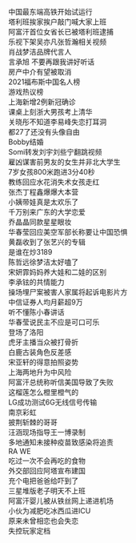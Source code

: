 中国最东端高铁开始试运行  
塔利班挨家挨户敲门喊大家上班  
阿富汗首位女省长已被塔利班逮捕  
乐视下架吴亦凡张哲瀚相关视频  
肖战梦洁品牌代言人  
言承旭 不要再跟我讲好听话  
房产中介有望被取消  
2021福布斯中国名人榜  
游戏热议榜  
上海新增2例新冠确诊  
课桌上刻浙大男孩考上清华  
关晓彤不知道李易峰失恋打耳洞  
都27了还没有头像自由  
Bobby结婚  
Somi转发刘宇刘些宁翻跳视频  
雇凶谋害前男友的女生并非北大学生  
7岁女孩800米跑进3分40秒  
教练回应水花消失术女孩走红  
张杰丁程鑫爆爆大本营  
小姨带娃真是太欢乐了  
千万别来广东的大学恋爱  
乔晶晶同款星星眼妆  
华春莹回应美空军部长称要让中国恐惧  
黄磊收到了张艺兴的专辑  
是谁在炒3189  
陈哲远徐梦洁太好嗑了  
宋妍霏妈妈养大娃和二娃的区别  
李承铉的共情能力  
操场埋尸案被害人家属将起诉电影片方  
中信证券人均月薪超9万  
听不懂陈小春讲话  
华春莹说民主不应是可口可乐  
登场了洛阳  
虎牙主播当众被打骨折  
白鹿古装角色反差感  
宋亚轩的得意拍照姿势  
上海两地升为中风险  
阿富汗总统称听信美国导致了失败  
这榴莲怎么橙里橙气的  
LG成功测试6G无线信号传输  
南京彩虹  
披荆斩棘的哥哥  
汪涵现场指导王一博录制  
多地通知未接种疫苗致感染将追责  
RA WE  
吃过一次不会再吃的食物  
外交部回应阿塔宣布建国  
充个电把爸爸给吓到了  
三星堆版老子明天不上班  
阿富汗婴儿被从铁丝网上递进机场  
小伙为减肥吃冰西瓜进ICU  
原来未曾相恋也会失恋  
失控玩家定档  
